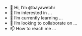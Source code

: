 - 👋 Hi, I’m @bayawebhr
- 👀 I’m interested in ...
- 🌱 I’m currently learning ...
- 💞️ I’m looking to collaborate on ...
- 📫 How to reach me ...

<!---
bayawebhr/bayawebhr is a ✨ special ✨ repository because its `README.md` (this file) appears on your GitHub profile.
You can click the Preview link to take a look at your changes.
--->

